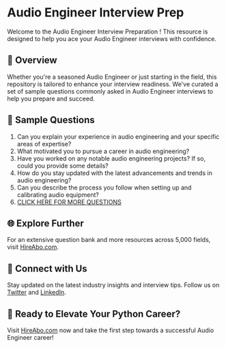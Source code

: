 # Audio Engineer Interview Prep

Welcome to the Audio Engineer Interview Preparation ! This resource is designed to help you ace your Audio Engineer interviews with confidence.

## 🚀 Overview

Whether you're a seasoned Audio Engineer or just starting in the field, this repository is tailored to enhance your interview readiness. We've curated a set of sample questions commonly asked in Audio Engineer interviews to help you prepare and succeed.

## 📝 Sample Questions

1. Can you explain your experience in audio engineering and your specific areas of expertise?
2. What motivated you to pursue a career in audio engineering?
3. Have you worked on any notable audio engineering projects? If so, could you provide some details?
4. How do you stay updated with the latest advancements and trends in audio engineering?
5. Can you describe the process you follow when setting up and calibrating audio equipment?
6. [CLICK HERE FOR MORE QUESTIONS](https://hireabo.com/job/3_2_40/Audio%20Engineer)

## 🌐 Explore Further

For an extensive question bank and more resources across 5,000 fields, visit [HireAbo.com](https://www.hireabo.com).

## 📱 Connect with Us

Stay updated on the latest industry insights and interview tips. Follow us on [Twitter](https://twitter.com/hireabo) and [LinkedIn](https://www.linkedin.com/in/hire-abo-3609972a8/).

## 🚀 Ready to Elevate Your Python Career?

Visit [HireAbo.com](https://www.hireabo.com) now and take the first step towards a successful Audio Engineer career!